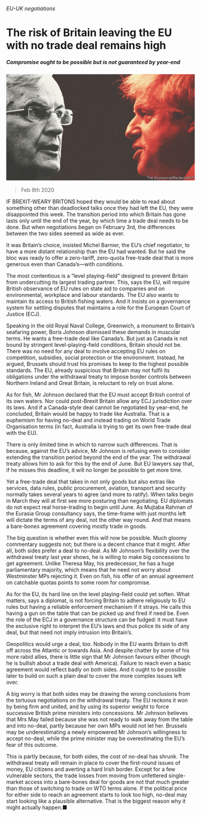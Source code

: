 ###### EU-UK negotiations

# The risk of Britain leaving the EU with no trade deal remains high 

##### Compromise ought to be possible but is not guaranteed by year-end 

![image](images/20200208_BRD001_0.jpg) 

> Feb 8th 2020 

IF BREXIT-WEARY BRITONS hoped they would be able to read about something other than deadlocked talks once they had left the EU, they were disappointed this week. The transition period into which Britain has gone lasts only until the end of the year, by which time a trade deal needs to be done. But when negotiations began on February 3rd, the differences between the two sides seemed as wide as ever.

It was Britain’s choice, insisted Michel Barnier, the EU’s chief negotiator, to have a more distant relationship than the EU had wanted. But he said the bloc was ready to offer a zero-tariff, zero-quota free-trade deal that is more generous even than Canada’s—with conditions.


The most contentious is a “level playing-field” designed to prevent Britain from undercutting its largest trading partner. This, says the EU, will require British observance of EU rules on state aid to companies and on environmental, workplace and labour standards. The EU also wants to maintain its access to British fishing waters. And it insists on a governance system for settling disputes that maintains a role for the European Court of Justice (ECJ).

Speaking in the old Royal Naval College, Greenwich, a monument to Britain’s seafaring power, Boris Johnson dismissed these demands in muscular terms. He wants a free-trade deal like Canada’s. But just as Canada is not bound by stringent level-playing-field conditions, Britain should not be. There was no need for any deal to involve accepting EU rules on competition, subsidies, social protection or the environment. Instead, he argued, Brussels should trust his promises to keep to the highest possible standards. The EU, already suspicious that Britain may not fulfil its obligations under the withdrawal treaty to impose border controls between Northern Ireland and Great Britain, is reluctant to rely on trust alone.

As for fish, Mr Johnson declared that the EU must accept British control of its own waters. Nor could post-Brexit Britain allow any ECJ jurisdiction over its laws. And if a Canada-style deal cannot be negotiated by year-end, he concluded, Britain would be happy to trade like Australia. That is a euphemism for having no-deal and instead trading on World Trade Organisation terms (in fact, Australia is trying to get its own free-trade deal with the EU).

There is only limited time in which to narrow such differences. That is because, against the EU’s advice, Mr Johnson is refusing even to consider extending the transition period beyond the end of the year. The withdrawal treaty allows him to ask for this by the end of June. But EU lawyers say that, if he misses this deadline, it will no longer be possible to get more time.

Yet a free-trade deal that takes in not only goods but also extras like services, data rules, public procurement, aviation, transport and security normally takes several years to agree (and more to ratify). When talks begin in March they will at first see more posturing than negotiating. EU diplomats do not expect real horse-trading to begin until June. As Mujtaba Rahman of the Eurasia Group consultancy says, the time-frame with just months left will dictate the terms of any deal, not the other way round. And that means a bare-bones agreement covering mostly trade in goods.

The big question is whether even this will now be possible. Much gloomy commentary suggests not; but there is a decent chance that it might. After all, both sides prefer a deal to no-deal. As Mr Johnson’s flexibility over the withdrawal treaty last year shows, he is willing to make big concessions to get agreement. Unlike Theresa May, his predecessor, he has a huge parliamentary majority, which means that he need not worry about Westminster MPs rejecting it. Even on fish, his offer of an annual agreement on catchable quotas points to some room for compromise.

As for the EU, its hard line on the level playing-field could yet soften. What matters, says a diplomat, is not forcing Britain to adhere religiously to EU rules but having a reliable enforcement mechanism if it strays. He calls this having a gun on the table that can be picked up and fired if need be. Even the role of the ECJ in a governance structure can be fudged: it must have the exclusive right to interpret the EU’s laws and thus police its side of any deal, but that need not imply intrusion into Britain’s.

Geopolitics would urge a deal, too. Nobody in the EU wants Britain to drift off across the Atlantic or towards Asia. And despite chatter by some of his more rabid allies, there is little sign that Mr Johnson favours either (though he is bullish about a trade deal with America). Failure to reach even a basic agreement would reflect badly on both sides. And it ought to be possible later to build on such a plain deal to cover the more complex issues left over.

A big worry is that both sides may be drawing the wrong conclusions from the tortuous negotiations on the withdrawal treaty. The EU reckons it won by being firm and united, and by using its superior weight to force successive British prime ministers into concessions. Mr Johnson believes that Mrs May failed because she was not ready to walk away from the table and into no-deal, partly because her own MPs would not let her. Brussels may be underestimating a newly empowered Mr Johnson’s willingness to accept no-deal, while the prime minister may be overestimating the EU’s fear of this outcome.

This is partly because, for both sides, the cost of no-deal has shrunk. The withdrawal treaty will remain in place to cover the first-round issues of money, EU citizens and averting a hard Irish border. Except for a few vulnerable sectors, the trade losses from moving from unfettered single-market access into a bare-bones deal for goods are not that much greater than those of switching to trade on WTO terms alone. If the political price for either side to reach an agreement starts to look too high, no-deal may start looking like a plausible alternative. That is the biggest reason why it might actually happen.■

